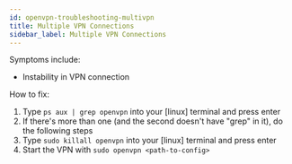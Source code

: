 ```yaml
---
id: openvpn-troubleshooting-multivpn
title: Multiple VPN Connections
sidebar_label: Multiple VPN Connections
---
```


Symptoms include:

- Instability in VPN connection

How to fix:

1. Type `ps aux | grep openvpn` into your [linux] terminal and press enter
2. If there's more than one (and the second doesn't have "grep" in it), do the following steps
3. Type `sudo killall openvpn` into your [linux] terminal and press enter
4. Start the VPN with `sudo openvpn <path-to-config>`
